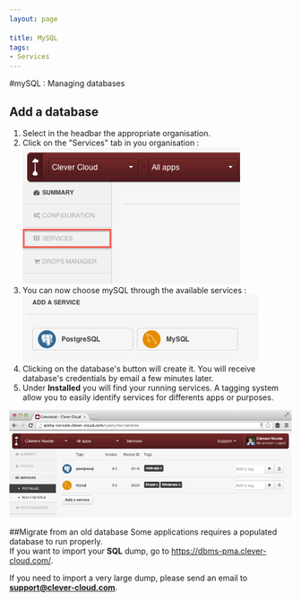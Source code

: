 ```yaml
---
layout: page

title: MySQL
tags:
- Services
---
```

#mySQL : Managing databases

## Add a database
1. Select in the headbar the appropriate organisation.
2. Click on the "Services" tab in you organisation : <img class="thumbnail img_doc" src="/img/services.png">
4. You can now choose mySQL through the available services : <img class="thumbnail img_doc" src="/img/mysql.png">
5. Clicking on the database's button will create it. You will receive database's credentials by email a few minutes later.
6. Under **Installed** you will find your running services. A tagging system allow you to easily identify services for differents apps or purposes.
<div>
<img class="thumbnail img_doc" src="/img/screenshot-services.png">
</div>


##Migrate from an old database
Some applications requires a populated database to run properly.  
If you want to import your **SQL** dump, go to <a href="https://dbms-pma.clever-cloud.com/">https://dbms-pma.clever-cloud.com/</a>.

If you need to import a very large dump, please send an email to **support@clever-cloud.com**.

